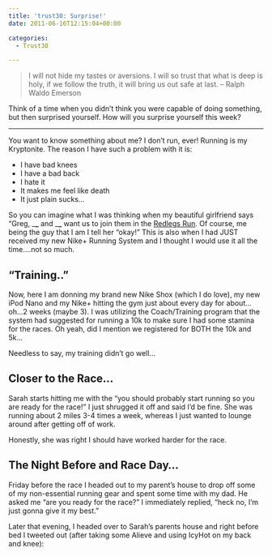 ```yaml
---
title: 'trust30: Surprise!'
date: 2011-06-16T12:15:04+00:00

categories:
  - Trust30

---
```

> I will not hide my tastes or aversions. I will so trust that what is deep is holy, if we follow the truth, it will bring us out safe at last. – Ralph Waldo Emerson

Think of a time when you didn’t think you were capable of doing something, but then surprised yourself. How will you surprise yourself this week?

---
  
You want to know something about me? I don&#8217;t run, ever! Running is my Kryptonite. The reason I have such a problem with it is:

  * I have bad knees
  * I have a bad back
  * I hate it
  * It makes me feel like death
  * It just plain sucks&#8230;

So you can imagine what I was thinking when my beautiful girlfriend says &#8220;Greg, \___\___ and \___\___ want us to join them in the [Redlegs Run](http://mlb.mlb.com/cin/community/race.jsp). Of course, me being the guy that I am I tell her &#8220;okay!&#8221; This is also when I had JUST received my new Nike+ Running System and I thought I would use it all the time&#8230;.not so much.

## &#8220;Training..&#8221;

Now, here I am donning my brand new Nike Shox (which I do love), my new iPod Nano and my Nike+ hitting the gym just about every day for about&#8230;oh&#8230;2 weeks (maybe 3). I was utilizing the Coach/Training program that the system had suggested for running a 10k to make sure I had some stamina for the races. Oh yeah, did I mention we registered for BOTH the 10k and 5k&#8230;

Needless to say, my training didn&#8217;t go well&#8230;

## Closer to the Race&#8230;

Sarah starts hitting me with the &#8220;you should probably start running so you are ready for the race!&#8221; I just shrugged it off and said I&#8217;d be fine. She was running about 2 miles 3-4 times a week, whereas I just wanted to lounge around after getting off of work.

Honestly, she was right I should have worked harder for the race.

## The Night Before and Race Day&#8230;

Friday before the race I headed out to my parent&#8217;s house to drop off some of my non-essential running gear and spent some time with my dad. He asked me &#8220;are you ready for the race?&#8221; I immediately replied, &#8220;heck no, I&#8217;m just gonna give it my best.&#8221;

Later that evening, I headed over to Sarah&#8217;s parents house and right before bed I tweeted out (after taking some Alieve and using IcyHot on my back and knee):